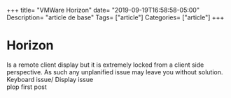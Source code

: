 +++
title= "VMWare Horizon"
date= "2019-09-19T16:58:58-05:00"
Description= "article de base"
Tags= ["article"]
Categories= ["article"]
+++

# Horizon
Is a remote client display but it is extremely locked from a client side perspective.  As such any unplanified issue may leave you without solution.   
Keyboard issue/ Display issue  
plop first post